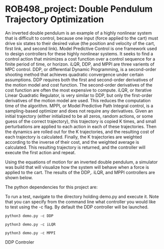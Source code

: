 # ROB498_project: Double Pendulum Trajectory Optimization

An inverted double pendulum is an example of a highly nonlinear system that is difficult to control, because one input (force applied to the cart) must drive six states to their desired value (the position and velocity of the cart, first link, and second link). Model Predictive Control is one framework used to design controllers for these highly nonlinear systems. It seeks to find a control action that minimizes a cost function over a control sequence for a finite period of time, or horizon. iLQR, DDP, and MPPI are three varients of MPC control. DDP, or differential Dynamic Programming, is a second-order shooting method that achieves quadratic convergence under certain assumptions. DDP requires both the first and second-order derivatives of the motion model and cost function. The second-order derivatives of the cost function are often the most expensive to compute. iLQR, or Iterative Linear Quadratic Regulator, is very similar to DDP, but only the first-order derivatives of the motion model are used. This reduces the computation time of the algorithm. MPPI, or Model Predictive Path Integral control, is a sampling-based optimizer and does not require any derivatives. Given an initial trajectory (either initialized to be all zeros, random actions, or some guess of the correct trajectory), this trajectory is copied K times, and small perturbations are applied to each action in each of these trajectories. Then the dynamics are rolled out for the K trajectories, and the resulting cost of each trajectory is calculated. Finally, the K trajectories are weighted according to the inverse of their cost, and the weighted average is calculated. This resulting trajectory is returned, and the controller will execute the first action and repeat. 

Using the equations of motion for an inverted double pendulum, a simulator was build that will visualize how the system will behave when a force is applied to the cart. The results of the DDP,. iLQR, and MPPI controllers are shown below. 

The python dependencies for this project are: 

To run a test, navigate to the directory holding demo.py and execute it. Note that you can specify from the command line what controller you would like to test using the -c flag. By default the DDP controller will be launched.

```python3 demo.py -c DDP```

```python3 demo.py -c iLQR```

```python3 demo.py -c MPPI```

DDP Controler
